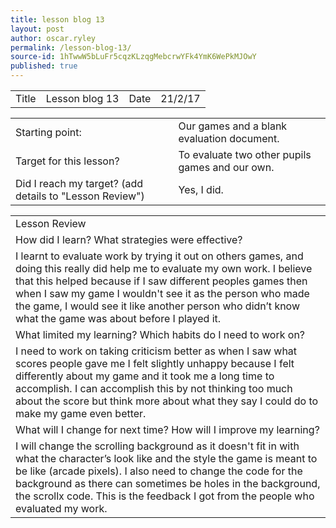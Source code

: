 ```yaml
---
title: lesson blog 13
layout: post
author: oscar.ryley
permalink: /lesson-blog-13/
source-id: 1hTwwW5bLuFr5cqzKLzqgMebcrwYFk4YmK6WePkMJOwY
published: true
---
```

<table>
  <tr>
    <td>Title</td>
    <td>Lesson blog 13</td>
    <td>Date</td>
    <td>21/2/17</td>
  </tr>
</table>


<table>
  <tr>
    <td>Starting point:</td>
    <td>Our games and a blank evaluation document.</td>
  </tr>
  <tr>
    <td>Target for this lesson?</td>
    <td>To evaluate two other pupils games and our own.</td>
  </tr>
  <tr>
    <td>Did I reach my target? 
(add details to "Lesson Review")</td>
    <td>Yes, I did.</td>
  </tr>
</table>


<table>
  <tr>
    <td>Lesson Review</td>
  </tr>
  <tr>
    <td>How did I learn? What strategies were effective? </td>
  </tr>
  <tr>
    <td>I learnt to evaluate work by trying it out on others games, and doing this really did help me to evaluate my own work. I believe that this helped because if I saw different peoples games then when I saw my game I wouldn't see it as the person who made the game, I would see it like another person who didn’t know what the game was about before I played it. </td>
  </tr>
  <tr>
    <td>What limited my learning? Which habits do I need to work on? </td>
  </tr>
  <tr>
    <td>I need to work on taking criticism better as when I saw what scores people gave me I felt slightly unhappy because I felt differently about my game and it took me a long time to accomplish. I can accomplish this by not thinking too much about the score but think more about what they say I could do to make my game even better.</td>
  </tr>
  <tr>
    <td>What will I change for next time? How will I improve my learning?</td>
  </tr>
  <tr>
    <td>I will change the scrolling background as it doesn't fit in with what the character’s look like and the style the game is meant to be like (arcade pixels). I also need to change the code for the background as there can sometimes be holes in the background, the scrollx code. This is the feedback I got from the people who evaluated my work. </td>
  </tr>
</table>



